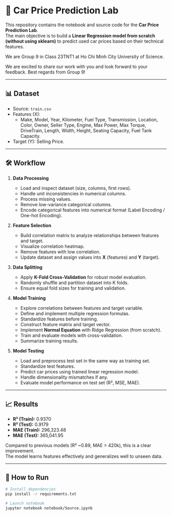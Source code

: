 # 🚗 Car Price Prediction Lab
This repository contains the notebook and source code for the **Car Price Prediction Lab**.  
The main objective is to build a **Linear Regression model from scratch (without using sklearn)** to predict used car prices based on their technical features.

We are Group 9 in Class 23TNT1 at Ho Chi Minh City University of Science.

We are excited to share our work with you and look forward to your feedback.
Best regards from Group 9!

---

## 📊 Dataset
- Source: `train.csv`
- Features (X):
  - Make, Model, Year, Kilometer, Fuel Type, Transmission, Location, Color, Owner, Seller Type, Engine, Max Power, Max Torque, DriveTrain, Length, Width, Height, Seating Capacity, Fuel Tank Capacity.
- Target (Y): Selling Price.

---

## 🛠 Workflow  

1. **Data Processing**  
   - Load and inspect dataset (size, columns, first rows).  
   - Handle unit inconsistencies in numerical columns.  
   - Process missing values.  
   - Remove low-variance categorical columns.  
   - Encode categorical features into numerical format (Label Encoding / One-hot Encoding).  

2. **Feature Selection**  
   - Build correlation matrix to analyze relationships between features and target.  
   - Visualize correlation heatmap.  
   - Remove features with low correlation.  
   - Update dataset and assign values into **X** (features) and **Y** (target).  

3. **Data Splitting**  
   - Apply **K-Fold Cross-Validation** for robust model evaluation.  
   - Randomly shuffle and partition dataset into K folds.  
   - Ensure equal fold sizes for training and validation.  

4. **Model Training**  
   - Explore correlations between features and target variable.  
   - Define and implement multiple regression formulas.  
   - Standardize features before training.  
   - Construct feature matrix and target vector.  
   - Implement **Normal Equation** with Ridge Regression (from scratch).  
   - Train and evaluate models with cross-validation.  
   - Summarize training results.  

5. **Model Testing**  
   - Load and preprocess test set in the same way as training set.  
   - Standardize test features.  
   - Predict car prices using trained linear regression model.  
   - Handle dimensionality mismatches if any.  
   - Evaluate model performance on test set (R², MSE, MAE).  


---

## 📈 Results
- **R² (Train):** 0.9370  
- **R² (Test):** 0.9179  
- **MAE (Train):** 296,323.48  
- **MAE (Test):** 365,041.95  

Compared to previous models (R² ~0.89, MAE > 420k), this is a clear improvement.  
The model learns features effectively and generalizes well to unseen data.

---

## 🚀 How to Run
```bash
# Install dependencies
pip install -r requirements.txt

# Launch notebook
jupyter notebook notebook/Source.ipynb
